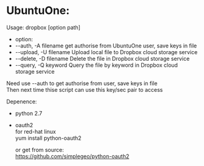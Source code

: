 UbuntuOne:
===============================
Usage:
dropbox [option path]
* option:
* --auth,   -A filename  get authorise from UbuntuOne user, save keys in file  
* --upload, -U filename  Upload local file to Dropbox cloud storage service  
* --delete, -D filename  Delete the file in Dropbox cloud storage service  
* --query,  -Q keyword   Query the file by keyword in Dropbox cloud storage service  


Need use --auth to get authorise from user, save keys in file  
Then next time thise script can use this key/sec pair to access

Depenence:
* python 2.7
* oauth2  
    for red-hat linux  
    yum install python-oauth2  
    
    or get from source:  
    https://github.com/simplegeo/python-oauth2
